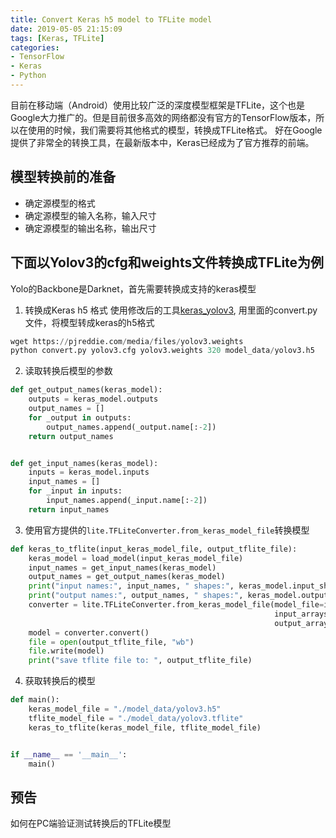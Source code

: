```yaml
---
title: Convert Keras h5 model to TFLite model
date: 2019-05-05 21:15:09
tags: [Keras, TFLite]
categories:
- TensorFlow
- Keras
- Python
---
```


目前在移动端（Android）使用比较广泛的深度模型框架是TFLite，这个也是Google大力推广的。但是目前很多高效的网络都没有官方的TensorFlow版本，所以在使用的时候，我们需要将其他格式的模型，转换成TFLite格式。
好在Google提供了非常全的转换工具，在最新版本中，Keras已经成为了官方推荐的前端。

## 模型转换前的准备
* 确定源模型的格式
* 确定源模型的输入名称，输入尺寸
* 确定源模型的输出名称，输出尺寸

## 下面以Yolov3的cfg和weights文件转换成TFLite为例
Yolo的Backbone是Darknet，首先需要转换成支持的keras模型

1. 转换成Keras h5 格式
使用修改后的工具[keras_yolov3](https://github.com/vectoros/keras-yolo3), 用里面的convert.py文件，将模型转成keras的h5格式

```python
wget https://pjreddie.com/media/files/yolov3.weights
python convert.py yolov3.cfg yolov3.weights 320 model_data/yolov3.h5
```

2. 读取转换后模型的参数
```python
def get_output_names(keras_model):
    outputs = keras_model.outputs
    output_names = []
    for _output in outputs:
        output_names.append(_output.name[:-2])
    return output_names


def get_input_names(keras_model):
    inputs = keras_model.inputs
    input_names = []
    for _input in inputs:
        input_names.append(_input.name[:-2])
    return input_names
``` 

3. 使用官方提供的`lite.TFLiteConverter.from_keras_model_file`转换模型
```python
def keras_to_tflite(input_keras_model_file, output_tflite_file):
    keras_model = load_model(input_keras_model_file)
    input_names = get_input_names(keras_model)
    output_names = get_output_names(keras_model)
    print("input names:", input_names, " shapes:", keras_model.input_shape)
    print("output names:", output_names, " shapes:", keras_model.output_shape)
    converter = lite.TFLiteConverter.from_keras_model_file(model_file=input_keras_model_file,
                                                           input_arrays=input_names,
                                                           output_arrays=output_names)
    model = converter.convert()
    file = open(output_tflite_file, "wb")
    file.write(model)
    print("save tflite file to: ", output_tflite_file)
```

4. 获取转换后的模型
```python
def main():
    keras_model_file = "./model_data/yolov3.h5"
    tflite_model_file = "./model_data/yolov3.tflite"
    keras_to_tflite(keras_model_file, tflite_model_file)


if __name__ == '__main__':
    main()
```

## 预告
如何在PC端验证测试转换后的TFLite模型
